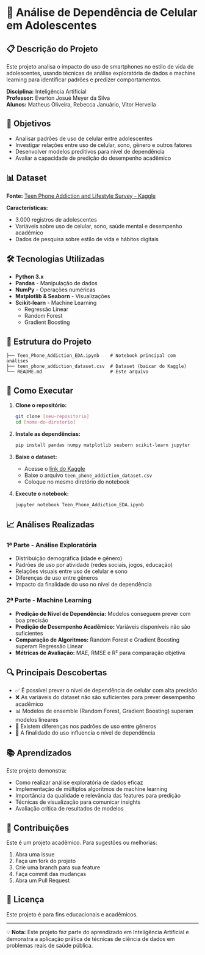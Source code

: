 # 📱 Análise de Dependência de Celular em Adolescentes

## 📋 Descrição do Projeto

Este projeto analisa o impacto do uso de smartphones no estilo de vida de adolescentes, usando técnicas de análise exploratória de dados e machine learning para identificar padrões e predizer comportamentos.

**Disciplina:** Inteligência Artificial  
**Professor:** Everton Josué Meyer da Silva  
**Alunos:** Matheus Oliveira, Rebecca Januário, Vitor Hervella

## 🎯 Objetivos

- Analisar padrões de uso de celular entre adolescentes
- Investigar relações entre uso de celular, sono, gênero e outros fatores
- Desenvolver modelos preditivos para nível de dependência
- Avaliar a capacidade de predição do desempenho acadêmico

## 📊 Dataset

**Fonte:** [Teen Phone Addiction and Lifestyle Survey - Kaggle](https://www.kaggle.com/datasets/khushikyad001/teen-phone-addiction-and-lifestyle-survey)

**Características:**
- 3.000 registros de adolescentes
- Variáveis sobre uso de celular, sono, saúde mental e desempenho acadêmico
- Dados de pesquisa sobre estilo de vida e hábitos digitais

## 🛠️ Tecnologias Utilizadas

- **Python 3.x**
- **Pandas** - Manipulação de dados
- **NumPy** - Operações numéricas
- **Matplotlib & Seaborn** - Visualizações
- **Scikit-learn** - Machine Learning
  - Regressão Linear
  - Random Forest
  - Gradient Boosting

## 📁 Estrutura do Projeto

```
├── Teen_Phone_Addiction_EDA.ipynb    # Notebook principal com análises
├── teen_phone_addiction_dataset.csv  # Dataset (baixar do Kaggle)
└── README.md                         # Este arquivo
```

## 🚀 Como Executar

1. **Clone o repositório:**
   ```bash
   git clone [seu-repositorio]
   cd [nome-do-diretorio]
   ```

2. **Instale as dependências:**
   ```bash
   pip install pandas numpy matplotlib seaborn scikit-learn jupyter
   ```

3. **Baixe o dataset:**
   - Acesse o [link do Kaggle](https://www.kaggle.com/datasets/khushikyad001/teen-phone-addiction-and-lifestyle-survey)
   - Baixe o arquivo `teen_phone_addiction_dataset.csv`
   - Coloque no mesmo diretório do notebook

4. **Execute o notebook:**
   ```bash
   jupyter notebook Teen_Phone_Addiction_EDA.ipynb
   ```

## 📈 Análises Realizadas

### 1ª Parte - Análise Exploratória
- Distribuição demográfica (idade e gênero)
- Padrões de uso por atividade (redes sociais, jogos, educação)
- Relações visuais entre uso de celular e sono
- Diferenças de uso entre gêneros
- Impacto da finalidade do uso no nível de dependência

### 2ª Parte - Machine Learning
- **Predição de Nível de Dependência:** Modelos conseguem prever com boa precisão
- **Predição de Desempenho Acadêmico:** Variáveis disponíveis não são suficientes
- **Comparação de Algoritmos:** Random Forest e Gradient Boosting superam Regressão Linear
- **Métricas de Avaliação:** MAE, RMSE e R² para comparação objetiva

## 🔍 Principais Descobertas

- ✅ É possível prever o nível de dependência de celular com alta precisão
- ❌ As variáveis do dataset não são suficientes para prever desempenho acadêmico
- 📊 Modelos de ensemble (Random Forest, Gradient Boosting) superam modelos lineares
- 👥 Existem diferenças nos padrões de uso entre gêneros
- 🔗 A finalidade do uso influencia o nível de dependência

## 📚 Aprendizados

Este projeto demonstra:
- Como realizar análise exploratória de dados eficaz
- Implementação de múltiplos algoritmos de machine learning
- Importância da qualidade e relevância das features para predição
- Técnicas de visualização para comunicar insights
- Avaliação crítica de resultados de modelos

## 🤝 Contribuições

Este é um projeto acadêmico. Para sugestões ou melhorias:
1. Abra uma issue
2. Faça um fork do projeto
3. Crie uma branch para sua feature
4. Faça commit das mudanças
5. Abra um Pull Request

## 📄 Licença

Este projeto é para fins educacionais e acadêmicos.

---

💡 **Nota:** Este projeto faz parte do aprendizado em Inteligência Artificial e demonstra a aplicação prática de técnicas de ciência de dados em problemas reais de saúde pública.

